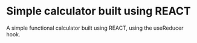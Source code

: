 # Simple calculator built using REACT

A simple functional calculator built using REACT, using the useReducer hook.
